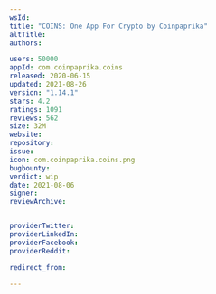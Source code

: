 ```yaml
---
wsId: 
title: "COINS: One App For Crypto by Coinpaprika"
altTitle: 
authors:

users: 50000
appId: com.coinpaprika.coins
released: 2020-06-15
updated: 2021-08-26
version: "1.14.1"
stars: 4.2
ratings: 1091
reviews: 562
size: 32M
website: 
repository: 
issue: 
icon: com.coinpaprika.coins.png
bugbounty: 
verdict: wip
date: 2021-08-06
signer: 
reviewArchive:


providerTwitter: 
providerLinkedIn: 
providerFacebook: 
providerReddit: 

redirect_from:

---
```



